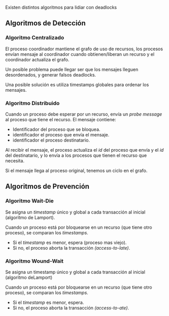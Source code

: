 Existen distintos algoritmos para lidiar con deadlocks

## Algoritmos de Detección

### Algoritmo Centralizado

El proceso coordinador mantiene el grafo de uso de recursos, los procesos envían mensaje al coordinador cuando obtienen/liberan un recurso y el coordinador actualiza el grafo.

Un posible problema puede llegar ser que los mensajes lleguen desordenados, y generar falsos deadlocks.

Una posible solución es utiliza timestamps globales para ordenar los mensajes.

### Algoritmo Distribuido

Cuando un proceso debe esperar por un recurso, envía un *probe message* al proceso que tiene el recurso. El mensaje contiene:

- Identificador del proceso que se bloquea.
- identificador el proceso que envía el mensaje.
- identificador el proceso destinatario.

Al recibir el mensaje, el proceso actualiza el *id* del proceso que envía y el *id* del destinatario, y lo envía a los procesos que tienen el recurso que necesita.

Si el mensaje llega al proceso original, tenemos un ciclo en el grafo.

## Algoritmos de Prevención

### Algoritmo Wait-Die

Se asigna un *timestamp* único y global a cada transacción al inicial (algoritmo de Lamport).

Cuando un proceso está por bloquearse en un recurso (que tiene otro proceso), se comparan los *timestamps*.

- Si el *timestamp* es menor, espera (proceso mas viejo).
- Si no, el proceso aborta la transacción *(access-to-late)*.

### Algoritmo Wound-Wait

Se asigna un timestamp único y global a cada transacción al inicial (algoritmo deLamport)

Cuando un proceso está por bloquearse en un recurso (que tiene otro proceso), se comparan los *timestamps*.

- Si el *timestamp* es menor, espera.
- Si no, el proceso aborta la transacción *(access-to-ate)*.
